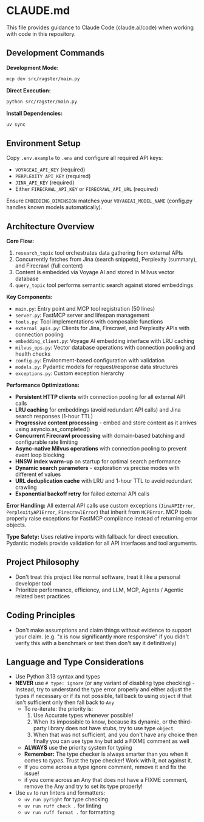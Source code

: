 # CLAUDE.md

This file provides guidance to Claude Code (claude.ai/code) when working with code in this repository.

## Development Commands

**Development Mode:**

```bash
mcp dev src/ragster/main.py
```

**Direct Execution:**

```bash
python src/ragster/main.py
```

**Install Dependencies:**

```bash
uv sync
```

## Environment Setup

Copy `.env.example` to `.env` and configure all required API keys:

- `VOYAGEAI_API_KEY` (required)
- `PERPLEXITY_API_KEY` (required)
- `JINA_API_KEY` (required)
- Either `FIRECRAWL_API_KEY` or `FIRECRAWL_API_URL` (required)

Ensure `EMBEDDING_DIMENSION` matches your `VOYAGEAI_MODEL_NAME` (config.py handles known models automatically).

## Architecture Overview

**Core Flow:**

1. `research_topic` tool orchestrates data gathering from external APIs
2. Concurrently fetches from Jina (search snippets), Perplexity (summary), and Firecrawl (full content)
3. Content is embedded via Voyage AI and stored in Milvus vector database
4. `query_topic` tool performs semantic search against stored embeddings

**Key Components:**

- `main.py`: Entry point and MCP tool registration (50 lines)
- `server.py`: FastMCP server and lifespan management
- `tools.py`: Tool implementations with composable functions
- `external_apis.py`: Clients for Jina, Firecrawl, and Perplexity APIs with connection pooling
- `embedding_client.py`: Voyage AI embedding interface with LRU caching
- `milvus_ops.py`: Vector database operations with connection pooling and health checks
- `config.py`: Environment-based configuration with validation
- `models.py`: Pydantic models for request/response data structures
- `exceptions.py`: Custom exception hierarchy

**Performance Optimizations:**

- **Persistent HTTP clients** with connection pooling for all external API calls
- **LRU caching** for embeddings (avoid redundant API calls) and Jina search responses (1-hour TTL)
- **Progressive content processing** - embed and store content as it arrives using asyncio.as_completed()
- **Concurrent Firecrawl processing** with domain-based batching and configurable rate limiting
- **Async-native Milvus operations** with connection pooling to prevent event loop blocking
- **HNSW index warm-up** on startup for optimal search performance
- **Dynamic search parameters** - exploration vs precise modes with different ef values
- **URL deduplication cache** with LRU and 1-hour TTL to avoid redundant crawling
- **Exponential backoff retry** for failed external API calls

**Error Handling:**
All external API calls use custom exceptions (`JinaAPIError`, `PerplexityAPIError`, `FirecrawlError`) that inherit from `MCPError`. MCP tools properly raise exceptions for FastMCP compliance instead of returning error objects.

**Type Safety:**
Uses relative imports with fallback for direct execution. Pydantic models provide validation for all API interfaces and tool arguments.

## Project Philosophy

- Don't treat this project like normal software, treat it like a personal developer tool
- Prioritize performance, efficiency, and LLM, MCP, Agents / Agentic related best practices

## Coding Principles

- Don't make assumptions and claim things without evidence to support your claim. (e.g. "x is now significantly more responsive" if you didn't verify this with a benchmark or test then don't say it definitively)

## Language and Type Considerations

- Use Python 3.13 syntax and types
- **NEVER** use `# type: ignore` (or any variant of disabling type checking) - Instead, try to understand the type error properly and either adjust the types if necessary or if its not possible, fall back to using `object` if that isn't sufficient only then fall back to `Any`
  - To re-iterate: the priority is:
    1. Use Accurate types whenever possible!
    2. When its impossible to know, because its dynamic, or the third-party library does not have stubs, try to use type `object`
    3. When that was not sufficient, and you don't have any choice then finally you can use type `Any` but add a FIXME comment as well
  - **ALWAYS** use the priority system for typing
  - **Remember:** The type checker is always smarter than you when it comes to _types_. Trust the type checker! Work with it, not against it.
  - If you come across a type ignore comment, remove it and fix the issue!
  - if you come across an Any that does not have a FIXME comment, remove the Any and try to set its type properly!
- Use `uv` to run linters and formatters:
  - `uv run pyright` for type checking
  - `uv run ruff check .` for linting
  - `uv run ruff format .` for formatting

